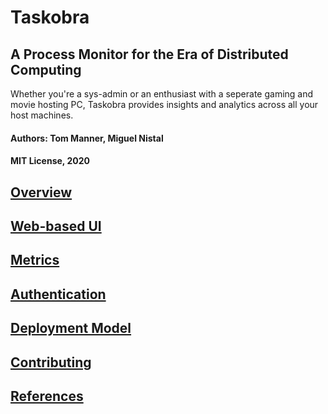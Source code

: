 # Taskobra 
## A Process Monitor for the Era of Distributed Computing

Whether you're a sys-admin or an enthusiast with a seperate gaming and movie hosting PC, Taskobra provides insights and analytics across all your host machines. 

#### Authors: Tom Manner, Miguel Nistal
#### MIT License, 2020 

## [Overview](overview.md)
## [Web-based UI](webui.md) 
## [Metrics](metrics.md)
## [Authentication](auth.md)
## [Deployment Model](deployment.md)
## [Contributing](contributing.md)
## [References](references.md)


